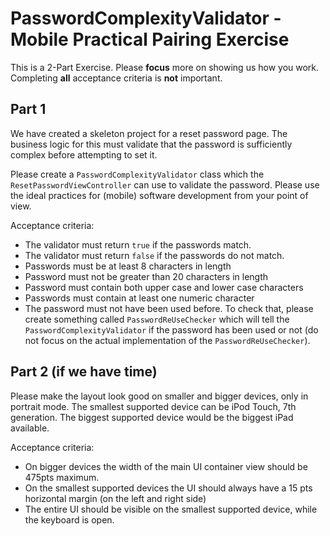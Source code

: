 # PasswordComplexityValidator - Mobile Practical Pairing Exercise

This is a 2-Part Exercise.
Please **focus** more on showing us how you work.
Completing **all** acceptance criteria is **not** important.

## Part 1

We have created a skeleton project for a reset password page. The business logic for this must validate that the password is sufficiently complex before attempting to set it.

Please create a `PasswordComplexityValidator` class which the `ResetPasswordViewController` can use to validate the password. Please use the ideal practices for (mobile) software development from your point of view.

Acceptance criteria:

- The validator must return `true` if the passwords match.
- The validator must return `false` if the passwords do not match.
- Passwords must be at least 8 characters in length
- Password must not be greater than 20 characters in length
- Password must contain both upper case and lower case characters
- Passwords must contain at least one numeric character
- The password must not have been used before. To check that, please create something called `PasswordReUseChecker` which will tell the `PasswordComplexityValidator` if the password has been used or not (do not focus on the actual implementation of the `PasswordReUseChecker`).

## Part 2 (if we have time)

Please make the layout look good on smaller and bigger devices, only in portrait mode. The smallest supported device can be iPod Touch, 7th generation. The biggest supported device would be the biggest iPad available.

Acceptance criteria:

- On bigger devices the width of the main UI container view should be 475pts maximum.
- On the smallest supported devices the UI should always have a 15 pts horizontal margin (on the left and right side)
- The entire UI should be visible on the smallest supported device, while the keyboard is open.
